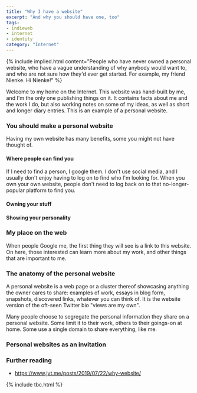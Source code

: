 ```yaml
---
title: "Why I have a website"
excerpt: "And why you should have one, too"
tags:
- indieweb
- internet
- identity
category: "Internet"
---
```

{% include implied.html content="People who have never owned a personal website, who have a vague understanding of why anybody would want to, and who are not sure how they'd ever get started. For example, my friend Nienke. Hi Nienke!" %}

Welcome to my home on the Internet. This website was hand-built by me, and I'm the only one publishing things on it. It contains facts about me and the work I do, but also working notes on some of my ideas, as well as short and longer diary entries. This is an example of a personal website.

### You should make a personal website
Having my own website has many benefits, some you might not have thought of. 

#### Where people can find you
If I need to find a person, I google them. I don't use social media, and I usually don't enjoy having to log on to find who I'm looking for. When you own your own website, people don't need to log back on to that no-longer-popular platform to find you. 

#### Owning your stuff


#### Showing your personality

### My place on the web
When people Google me, the first thing they will see is a link to this website. On here, those interested can learn more about my work, and other things that are important to me.


### The anatomy of the personal website
A personal website is a web page or a cluster thereof showcasing anything the owner cares to share: examples of work, essays in blog form, snapshots, discovered links, whatever you can think of. It is the website version of the oft-seen Twitter bio "views are my own".

Many people choose to segregate the personal information they share on a personal website. Some limit it to their work, others to their goings-on at home. Some use a single domain to share everything, like me.

### Personal websites as an invitation

### Further reading
- https://www.jvt.me/posts/2019/07/22/why-website/


{% include tbc.html %}


